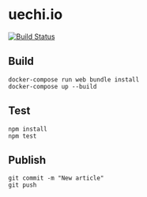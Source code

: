 # uechi.io

[![Build Status](https://travis-ci.org/uetchy/uetchy.github.io.svg?branch=master)](https://travis-ci.org/uetchy/uetchy.github.io)

## Build

```
docker-compose run web bundle install
docker-compose up --build
```

## Test

```
npm install
npm test
```

## Publish

```
git commit -m "New article"
git push
```
